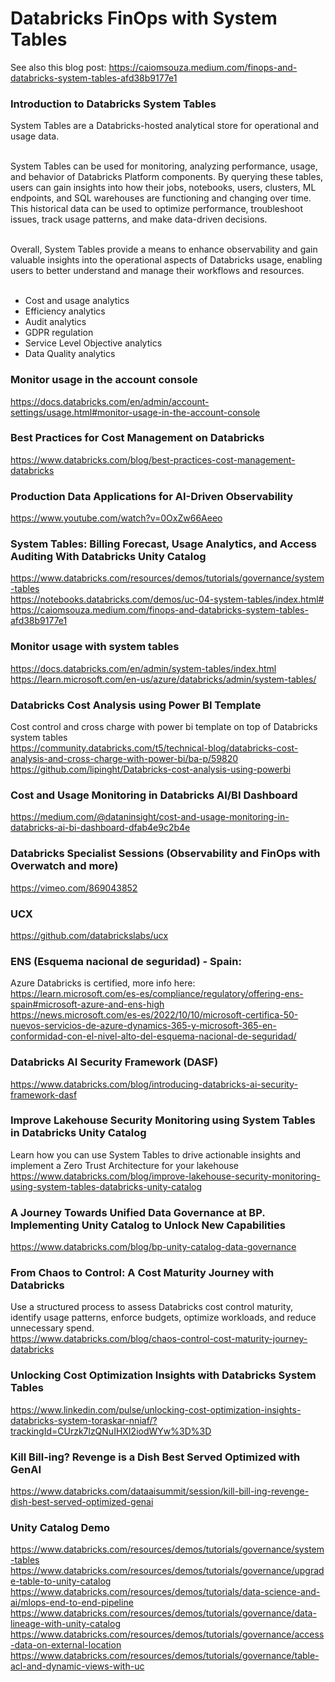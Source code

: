 # Databricks FinOps with System Tables

See also this blog post: https://caiomsouza.medium.com/finops-and-databricks-system-tables-afd38b9177e1

### Introduction to Databricks System Tables

System Tables are a Databricks-hosted analytical store for operational and usage data.<BR><BR>

System Tables can be used for monitoring, analyzing performance, usage, and behavior of Databricks Platform components. By querying these tables, users can gain insights into how their jobs, notebooks, users, clusters, ML endpoints, and SQL warehouses are functioning and changing over time. This historical data can be used to optimize performance, troubleshoot issues, track usage patterns, and make data-driven decisions.<BR><BR>

Overall, System Tables provide a means to enhance observability and gain valuable insights into the operational aspects of Databricks usage, enabling users to better understand and manage their workflows and resources.<BR><BR>

- Cost and usage analytics
- Efficiency analytics
- Audit analytics
- GDPR regulation
- Service Level Objective analytics
- Data Quality analytics


### Monitor usage in the account console
https://docs.databricks.com/en/admin/account-settings/usage.html#monitor-usage-in-the-account-console

### Best Practices for Cost Management on Databricks
https://www.databricks.com/blog/best-practices-cost-management-databricks

### Production Data Applications for AI-Driven Observability
https://www.youtube.com/watch?v=0OxZw66Aeeo

### System Tables: Billing Forecast, Usage Analytics, and Access Auditing With Databricks Unity Catalog
https://www.databricks.com/resources/demos/tutorials/governance/system-tables<BR>
https://notebooks.databricks.com/demos/uc-04-system-tables/index.html#<BR>
https://caiomsouza.medium.com/finops-and-databricks-system-tables-afd38b9177e1<BR>

### Monitor usage with system tables
https://docs.databricks.com/en/admin/system-tables/index.html<BR>
https://learn.microsoft.com/en-us/azure/databricks/admin/system-tables/<BR>

### Databricks Cost Analysis using Power BI Template
Cost control and cross charge with power bi template on top of Databricks system tables<BR>
https://community.databricks.com/t5/technical-blog/databricks-cost-analysis-and-cross-charge-with-power-bi/ba-p/59820<BR>
https://github.com/lipinght/Databricks-cost-analysis-using-powerbi<BR>

### Cost and Usage Monitoring in Databricks AI/BI Dashboard
https://medium.com/@dataninsight/cost-and-usage-monitoring-in-databricks-ai-bi-dashboard-dfab4e9c2b4e

### Databricks Specialist Sessions (Observability and FinOps with Overwatch and more)
https://vimeo.com/869043852

### UCX
https://github.com/databrickslabs/ucx

### ENS (Esquema nacional de seguridad) - Spain:
Azure Databricks is certified, more info here:<BR>
https://learn.microsoft.com/es-es/compliance/regulatory/offering-ens-spain#microsoft-azure-and-ens-high<BR>
https://news.microsoft.com/es-es/2022/10/10/microsoft-certifica-50-nuevos-servicios-de-azure-dynamics-365-y-microsoft-365-en-conformidad-con-el-nivel-alto-del-esquema-nacional-de-seguridad/<BR>

### Databricks AI Security Framework (DASF)
https://www.databricks.com/blog/introducing-databricks-ai-security-framework-dasf

### Improve Lakehouse Security Monitoring using System Tables in Databricks Unity Catalog
Learn how you can use System Tables to drive actionable insights and implement a Zero Trust Architecture for your lakehouse<BR>
https://www.databricks.com/blog/improve-lakehouse-security-monitoring-using-system-tables-databricks-unity-catalog<BR>

### A Journey Towards Unified Data Governance at BP. Implementing Unity Catalog to Unlock New Capabilities
https://www.databricks.com/blog/bp-unity-catalog-data-governance

### From Chaos to Control: A Cost Maturity Journey with Databricks
Use a structured process to assess Databricks cost control maturity, identify usage patterns, enforce budgets, optimize workloads, and reduce unnecessary spend.<BR>
https://www.databricks.com/blog/chaos-control-cost-maturity-journey-databricks<BR>

### Unlocking Cost Optimization Insights with Databricks System Tables
https://www.linkedin.com/pulse/unlocking-cost-optimization-insights-databricks-system-toraskar-nniaf/?trackingId=CUrzk7lzQNuIHXI2iodWYw%3D%3D<BR>

### Kill Bill-ing? Revenge is a Dish Best Served Optimized with GenAI
https://www.databricks.com/dataaisummit/session/kill-bill-ing-revenge-dish-best-served-optimized-genai<BR>

### Unity Catalog Demo
https://www.databricks.com/resources/demos/tutorials/governance/system-tables<BR>
https://www.databricks.com/resources/demos/tutorials/governance/upgrade-table-to-unity-catalog<BR>
https://www.databricks.com/resources/demos/tutorials/data-science-and-ai/mlops-end-to-end-pipeline<BR>
https://www.databricks.com/resources/demos/tutorials/governance/data-lineage-with-unity-catalog<BR>
https://www.databricks.com/resources/demos/tutorials/governance/access-data-on-external-location<BR>
https://www.databricks.com/resources/demos/tutorials/governance/table-acl-and-dynamic-views-with-uc<BR>











